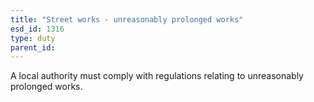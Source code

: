 ```yaml
---
title: "Street works - unreasonably prolonged works"
esd_id: 1316
type: duty
parent_id:  
---
```


A local authority must comply with regulations relating to unreasonably prolonged works.

